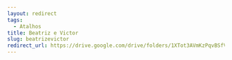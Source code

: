 ```yaml
---
layout: redirect
tags:
  - Atalhos
title: Beatriz e Victor
slug: beatrizevictor
redirect_url: https://drive.google.com/drive/folders/1XTot3AVmKzPqvBSfVuCcLZL9rgfoV7AV?usp=drive_link
---
```

